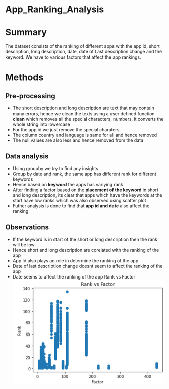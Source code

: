# App_Ranking_Analysis
# Summary
The dataset consists of the ranking of different apps with the app id, short description, long description, date, date of Last description change	and the keyword. We have to various factors that affect the app rankings.
# Methods
## Pre-processing
* The short description and long description are text that may contain many errors, hence we clean the texts using a user defined function **clean** which removes all the special characters, numbers, it converts the whole string into lowercase
* For the app id we just remove the special charaters
* The column country and language is same for all and hence removed
* The null values are also less and hence removed from the data
## Data analysis
* Using groupby we try to find any insights
* Group by date and rank, the same app has different rank for different keywords 
* Hence based on **keyword** the apps has variying rank
* After finding a factor based on the **placement of the keyword** in short and long description, its clear that apps which have the keywords at the start have low ranks which was also observed using scatter plot
* Futher analysis is done to find that **app id and date** also affect the ranking
## Observations
* If the keyword is in start of the short or long description then the rank will be low
* Hence short and long description are corelated with the ranking of the app
* App Id also plays an role in determine the ranking of the app
* Date of last description change doesnt seem to affect the ranking of the app
* Date seems to affect the ranking of the app
Rank vs Factor
![picture alt](scatter_plot.png)
